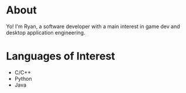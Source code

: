 # About
Yo! I'm Ryan, a software developer with a main interest in game dev and desktop application engineering.

# Languages of Interest
- C/C++
- Python
- Java
